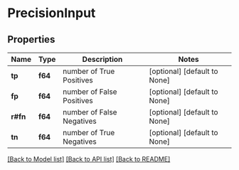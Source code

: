 # PrecisionInput

## Properties
Name | Type | Description | Notes
------------ | ------------- | ------------- | -------------
**tp** | **f64** | number of True Positives | [optional] [default to None]
**fp** | **f64** | number of False Positives | [optional] [default to None]
**r#fn** | **f64** | number of False Negatives | [optional] [default to None]
**tn** | **f64** | number of True Negatives | [optional] [default to None]

[[Back to Model list]](../README.md#documentation-for-models) [[Back to API list]](../README.md#documentation-for-api-endpoints) [[Back to README]](../README.md)


